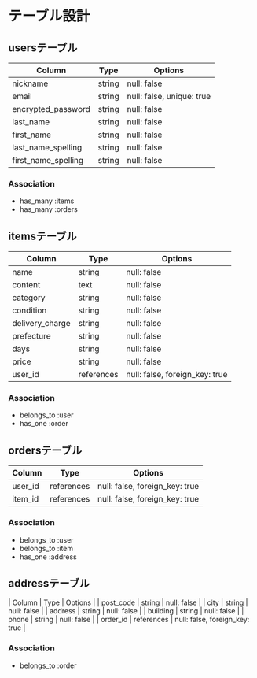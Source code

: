 # テーブル設計

## usersテーブル

| Column              | Type   | Options                   |
| ------------------- | ------ | ------------------------- |
| nickname            | string | null: false               |
| email               | string | null: false, unique: true |
| encrypted_password  | string | null: false               |
| last_name           | string | null: false               |
| first_name          | string | null: false               |
| last_name_spelling  | string | null: false               |
| first_name_spelling | string | null: false               |

### Association

- has_many :items
- has_many :orders

## itemsテーブル

| Column          | Type       | Options                        |
| --------------- | ---------- | ------------------------------ |
| name            | string     | null: false                    |
| content         | text       | null: false                    |
| category        | string     | null: false                    |
| condition       | string     | null: false                    |
| delivery_charge | string     | null: false                    |
| prefecture      | string     | null: false                    |
| days            | string     | null: false                    |
| price           | string     | null: false                    |
| user_id         | references | null: false, foreign_key: true |

### Association

- belongs_to :user
- has_one :order

## ordersテーブル

| Column  | Type       | Options                        |
| ------- | ---------- | ------------------------------ |
| user_id | references | null: false, foreign_key: true |
| item_id | references | null: false, foreign_key: true |

### Association

- belongs_to :user
- belongs_to :item
- has_one :address

## addressテーブル

| Column    | Type       | Options                        |
| post_code | string     | null: false                    |
| city      | string     | null: false                    |
| address   | string     | null: false                    |
| building  | string     | null: false                    |
| phone     | string     | null: false                    |
| order_id  | references | null: false, foreign_key: true |

### Association

- belongs_to :order
